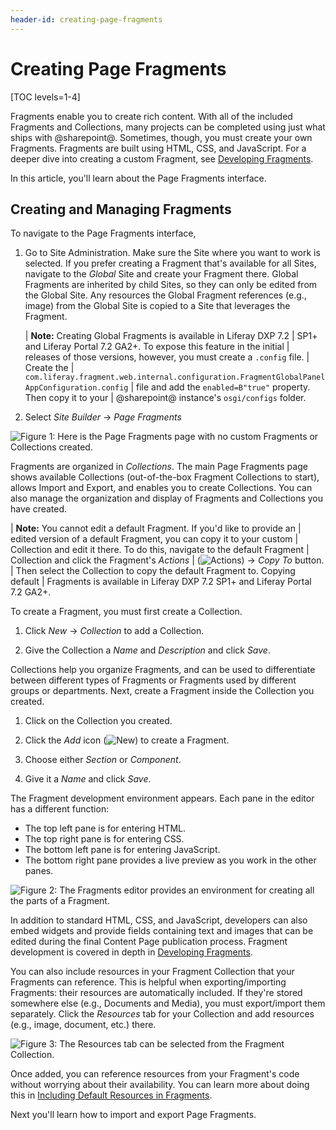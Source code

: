 ```yaml
---
header-id: creating-page-fragments
---
```


# Creating Page Fragments

[TOC levels=1-4]

Fragments enable you to create rich content. With all of the included Fragments
and Collections, many projects can be completed using just what ships with
@sharepoint@. Sometimes, though, you must create your own Fragments. Fragments are
built using HTML, CSS, and JavaScript. For a deeper dive into creating a custom
Fragment, see [Developing Fragments](/docs/7-2/frameworks/-/knowledge_base/f/creating-fragments).

In this article, you'll learn about the Page Fragments interface.

## Creating and Managing Fragments

To navigate to the Page Fragments interface,

1.  Go to Site Administration. Make sure the Site where you want to work is 
    selected. If you prefer creating a Fragment that's available for all Sites,
    navigate to the *Global* Site and create your Fragment there. Global
    Fragments are inherited by child Sites, so they can only be edited from the
    Global Site. Any resources the Global Fragment references (e.g., image) from
    the Global Site is copied to a Site that leverages the Fragment.

    | **Note:** Creating Global Fragments is available in Liferay DXP 7.2
    | SP1+ and Liferay Portal 7.2 GA2+. To expose this feature in the initial
    | releases of those versions, however, you must create a `.config` file.
    | Create the
    | `com.liferay.fragment.web.internal.configuration.FragmentGlobalPanelAppConfiguration.config`
    | file and add the `enabled=B"true"` property. Then copy it to your
    | @sharepoint@ instance's `osgi/configs` folder.

2.  Select *Site Builder* &rarr; *Page Fragments*

![Figure 1: Here is the Page Fragments page with no custom Fragments or Collections created.](../../../../../images/empty-fragments-page.png)

Fragments are organized in *Collections*. The main Page Fragments page shows
available Collections (out-of-the-box Fragment Collections to start), allows
Import and Export, and enables you to create Collections. You can also manage
the organization and display of Fragments and Collections you have created.

| **Note:** You cannot edit a default Fragment. If you'd like to provide an
| edited version of a default Fragment, you can copy it to your custom
| Collection and edit it there. To do this, navigate to the default Fragment
| Collection and click the Fragment's *Actions*
| (![Actions](../../../../../images/icon-actions.png)) &rarr; *Copy To* button.
| Then select the Collection to copy the default Fragment to. Copying default
| Fragments is available in Liferay DXP 7.2 SP1+ and Liferay Portal 7.2 GA2+.

To create a Fragment, you must first create a Collection.

1.  Click *New* &rarr; *Collection* to add a Collection.

2.  Give the Collection a *Name* and *Description* and click *Save*.

Collections help you organize Fragments, and can be used to differentiate 
between different types of Fragments or Fragments used by different groups or 
departments. Next, create a Fragment inside the Collection you created.

1.  Click on the Collection you created.

2.  Click the *Add* icon (![New](../../../../../images/icon-add.png)) to create
    a Fragment.

3.  Choose either *Section* or *Component*.

3.  Give it a *Name* and click *Save*.

The Fragment development environment appears. Each pane in the editor has
a different function:

- The top left pane is for entering HTML.
- The top right pane is for entering CSS.
- The bottom left pane is for entering JavaScript.
- The bottom right pane provides a live preview as you work in the other panes.

![Figure 2: The Fragments editor provides an environment for creating all the parts of a Fragment.](../../../../../images/fragments-editor.png)

In addition to standard HTML, CSS, and JavaScript, developers can also embed
widgets and provide fields containing text and images that can be edited during
the final Content Page publication process. Fragment development is covered in
depth in 
[Developing Fragments](/docs/7-2/frameworks/-/knowledge_base/f/creating-fragments).

You can also include resources in your Fragment Collection that your Fragments
can reference. This is helpful when exporting/importing Fragments: their
resources are automatically included. If they're stored somewhere else
(e.g., Documents and Media), you must export/import them separately. Click the
*Resources* tab for your Collection and add resources (e.g., image, document,
etc.) there.

![Figure 3: The Resources tab can be selected from the Fragment Collection.](../../../../../images/fragment-resources-tab.png)

Once added, you can reference resources from your Fragment's code without
worrying about their availability. You can learn more about doing this in 
[Including Default Resources in Fragments](/docs/7-2/frameworks/-/knowledge_base/f/including-default-resources-in-fragments).

Next you'll learn how to import and export Page Fragments.
